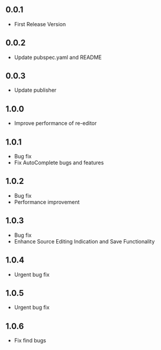 ## 0.0.1

* First Release Version

## 0.0.2

* Update pubspec.yaml and README

## 0.0.3

* Update publisher

## 1.0.0

* Improve performance of re-editor

## 1.0.1

* Bug fix
* Fix AutoComplete bugs and features

## 1.0.2

* Bug fix
* Performance improvement

## 1.0.3

* Bug fix
* Enhance Source Editing Indication and Save Functionality

## 1.0.4

* Urgent bug fix

## 1.0.5

* Urgent bug fix

## 1.0.6

* Fix find bugs
